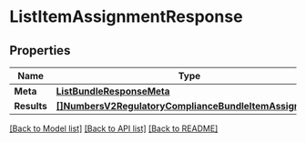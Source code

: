 # ListItemAssignmentResponse

## Properties
Name | Type | Notes
------------ | ------------- | -------------
**Meta** | [**ListBundleResponseMeta**](ListBundleResponse_meta.md) | [optional] 
**Results** | [**[]NumbersV2RegulatoryComplianceBundleItemAssignment**](numbers.v2.regulatory_compliance.bundle.item_assignment.md) | [optional] 

[[Back to Model list]](../README.md#documentation-for-models) [[Back to API list]](../README.md#documentation-for-api-endpoints) [[Back to README]](../README.md)


